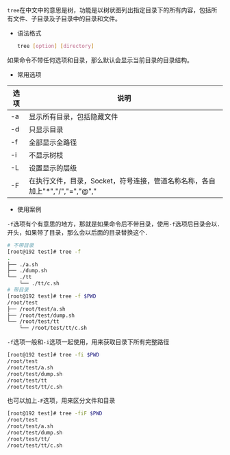 `tree`在中文中的意思是树，功能是以树状图列出指定目录下的所有内容，包括所有文件、子目录及子目录中的目录和文件。

- 语法格式

  ```bash
  tree [option] [directory]
  ```

如果命令不带任何选项和目录，那么默认会显示当前目录的目录结构。

- 常用选项

| 选项 | 说明                                                         |
| ---- | ------------------------------------------------------------ |
| -a   | 显示所有目录，包括隐藏文件                                   |
| -d   | 只显示目录                                                   |
| -f   | 全部显示全路径                                               |
| -i   | 不显示树枝                                                   |
| -L   | 设置显示的层级                                               |
| -F   | 在执行文件，目录，Socket，符号连接，管道名称名称，各自加上"*","/","=","@"," |

- 使用案例

`-f`选项有个有意思的地方，那就是如果命令后不带目录，使用`-f`选项后目录会以`.`开头，如果带了目录，那么会以后面的目录替换这个`.`

```bash
# 不带目录
[root@192 test]# tree -f
.
├── ./a.sh
├── ./dump.sh
└── ./tt
    └── ./tt/c.sh
# 带目录
[root@192 test]# tree -f $PWD
/root/test
├── /root/test/a.sh
├── /root/test/dump.sh
└── /root/test/tt
    └── /root/test/tt/c.sh
```

`-f`选项一般和`-i`选项一起使用，用来获取目录下所有完整路径

```bash
[root@192 test]# tree -fi $PWD
/root/test
/root/test/a.sh
/root/test/dump.sh
/root/test/tt
/root/test/tt/c.sh
```

也可以加上`-F`选项，用来区分文件和目录

```bash
[root@192 test]# tree -fiF $PWD
/root/test
/root/test/a.sh
/root/test/dump.sh
/root/test/tt/
/root/test/tt/c.sh
```

